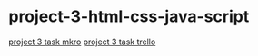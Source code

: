 # project-3-html-css-java-script 
[project 3 task mkro](https://miro.com/app/board/uXjVPEvCHhs=/)
[project 3 task trello](https://trello.com/b/73KuFj3Y/project)

